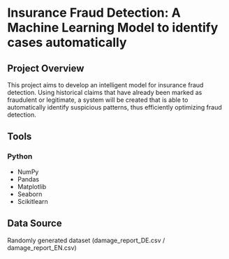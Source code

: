 # Insurance Fraud Detection: A Machine Learning Model to identify cases automatically

## Project Overview
This project aims to develop an intelligent model for insurance fraud detection. Using historical claims that have already been marked as fraudulent or legitimate, a system will be created that is able to automatically identify suspicious patterns, thus efficiently optimizing fraud detection.

## Tools
### Python
- NumPy
- Pandas
- Matplotlib
- Seaborn
- Scikitlearn

## Data Source
Randomly generated dataset (damage_report_DE.csv / damage_report_EN.csv)
